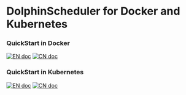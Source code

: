 # DolphinScheduler for Docker and Kubernetes

### QuickStart in Docker

[![EN doc](https://img.shields.io/badge/document-English-blue.svg)](https://dolphinscheduler.apache.org/en-us/docs/latest/user_doc/docker-deployment.html)
[![CN doc](https://img.shields.io/badge/文档-中文版-blue.svg)](https://dolphinscheduler.apache.org/zh-cn/docs/latest/user_doc/docker-deployment.html)

### QuickStart in Kubernetes

[![EN doc](https://img.shields.io/badge/document-English-blue.svg)](https://dolphinscheduler.apache.org/en-us/docs/latest/user_doc/kubernetes-deployment.html)
[![CN doc](https://img.shields.io/badge/文档-中文版-blue.svg)](https://dolphinscheduler.apache.org/zh-cn/docs/latest/user_doc/kubernetes-deployment.html)
